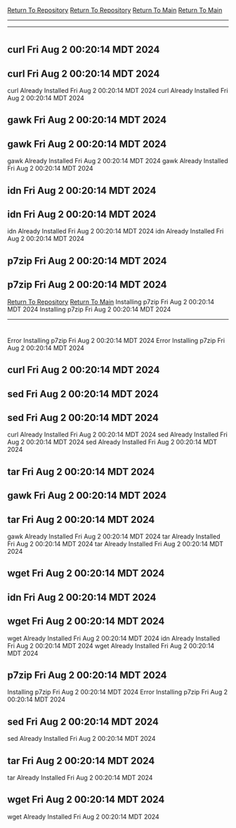 [Return To Repository](https://github.com/DigitalWarrior/piholeparser/)
[Return To Repository](https://github.com/DigitalWarrior/piholeparser/)
[Return To Main](https://github.com/DigitalWarrior/piholeparser/blob/master/RecentRunLogs/Mainlog.md)
[Return To Main](https://github.com/DigitalWarrior/piholeparser/blob/master/RecentRunLogs/Mainlog.md)
____________________________________
____________________________________
# 
# 
## curl Fri Aug  2 00:20:14 MDT 2024
## curl Fri Aug  2 00:20:14 MDT 2024
curl Already Installed Fri Aug  2 00:20:14 MDT 2024
curl Already Installed Fri Aug  2 00:20:14 MDT 2024
## gawk Fri Aug  2 00:20:14 MDT 2024
## gawk Fri Aug  2 00:20:14 MDT 2024
gawk Already Installed Fri Aug  2 00:20:14 MDT 2024
gawk Already Installed Fri Aug  2 00:20:14 MDT 2024
## idn Fri Aug  2 00:20:14 MDT 2024
## idn Fri Aug  2 00:20:14 MDT 2024
idn Already Installed Fri Aug  2 00:20:14 MDT 2024
idn Already Installed Fri Aug  2 00:20:14 MDT 2024
## p7zip Fri Aug  2 00:20:14 MDT 2024
## p7zip Fri Aug  2 00:20:14 MDT 2024
[Return To Repository](https://github.com/DigitalWarrior/piholeparser/)
[Return To Main](https://github.com/DigitalWarrior/piholeparser/blob/master/RecentRunLogs/Mainlog.md)
Installing p7zip Fri Aug  2 00:20:14 MDT 2024
Installing p7zip Fri Aug  2 00:20:14 MDT 2024
____________________________________
# 
Error Installing p7zip Fri Aug  2 00:20:14 MDT 2024
Error Installing p7zip Fri Aug  2 00:20:14 MDT 2024
## curl Fri Aug  2 00:20:14 MDT 2024
## sed Fri Aug  2 00:20:14 MDT 2024
## sed Fri Aug  2 00:20:14 MDT 2024
curl Already Installed Fri Aug  2 00:20:14 MDT 2024
sed Already Installed Fri Aug  2 00:20:14 MDT 2024
sed Already Installed Fri Aug  2 00:20:14 MDT 2024
## tar Fri Aug  2 00:20:14 MDT 2024
## gawk Fri Aug  2 00:20:14 MDT 2024
## tar Fri Aug  2 00:20:14 MDT 2024
gawk Already Installed Fri Aug  2 00:20:14 MDT 2024
tar Already Installed Fri Aug  2 00:20:14 MDT 2024
tar Already Installed Fri Aug  2 00:20:14 MDT 2024
## wget Fri Aug  2 00:20:14 MDT 2024
## idn Fri Aug  2 00:20:14 MDT 2024
## wget Fri Aug  2 00:20:14 MDT 2024
wget Already Installed Fri Aug  2 00:20:14 MDT 2024
idn Already Installed Fri Aug  2 00:20:14 MDT 2024
wget Already Installed Fri Aug  2 00:20:14 MDT 2024
## p7zip Fri Aug  2 00:20:14 MDT 2024
Installing p7zip Fri Aug  2 00:20:14 MDT 2024
Error Installing p7zip Fri Aug  2 00:20:14 MDT 2024
## sed Fri Aug  2 00:20:14 MDT 2024
sed Already Installed Fri Aug  2 00:20:14 MDT 2024
## tar Fri Aug  2 00:20:14 MDT 2024
tar Already Installed Fri Aug  2 00:20:14 MDT 2024
## wget Fri Aug  2 00:20:14 MDT 2024
wget Already Installed Fri Aug  2 00:20:14 MDT 2024
